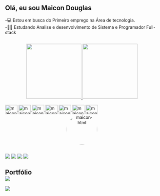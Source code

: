 ## Olá, eu sou Maicon Douglas 

-💻 Estou em busca do Primeiro emprego na Área de tecnologia. <br> 
-📜🤓 Estudando Analise e desenvolvimento de Sistema e Programador Full-stack
##
<div align="center">
  <a href="https://github.com/maaicondgl">
  <img height="180em" src="https://github-readme-stats.vercel.app/api?username=maaicondgl&show_icons=true&theme=dark&include_all_commits=true&count_private=true"/>
  <img height="180em" src="https://github-readme-stats.vercel.app/api/top-langs/?username=maaicondgl&layout=compact&langs_count=7&theme=dark"/>
</div>
  <div style="display: inline_block"><br>
  <img align="center" alt="maicon-html" height="30" width="40" target="_blank" src="https://cdn.jsdelivr.net/gh/devicons/devicon/icons/html5/html5-original.svg" />
  <img align="center" alt="maicon-css" height="30" width="40" target="_blank" src="https://cdn.jsdelivr.net/gh/devicons/devicon/icons/css3/css3-original.svg" />
  <img align="center" alt="maicon-bootstrap" height="30" width="40" target="_blank" src="https://cdn.jsdelivr.net/gh/devicons/devicon/icons/bootstrap/bootstrap-plain.svg" />
  <img align="center" alt="maicon-js" height="30" width="40" target="_blank" src="https://cdn.jsdelivr.net/gh/devicons/devicon/icons/javascript/javascript-original.svg" />
  <img align="center" alt="maicon-angular" height="30" width="40" target="_blank" src="https://cdn.jsdelivr.net/gh/devicons/devicon/icons/angularjs/angularjs-original.svg" />
  <img align="center" alt="maicon-dotnet" height="30" width="40" target="_blank" src="https://cdn.jsdelivr.net/gh/devicons/devicon/icons/dotnetcore/dotnetcore-plain.svg" />
  <img align="center" alt="maicon-csharp" height="30" width="40" target="_blank" src="https://cdn.jsdelivr.net/gh/devicons/devicon/icons/csharp/csharp-original.svg" />
 
</div>
  
  <div align="center">
  <img align="center" alt="maicon-html" height="100" width="100" align="center" alt="maicon-pic" height="150" style="border-radius:50px;" src="https://media.discordapp.net/attachments/867138848885964863/955083349398024273/PERFIL.png?width=473&height=473"></div>
  
  ##
 
<div> 
  <a href="https://www.youtube.com/channel/UCOg5uRdyBE2ieU7Fp5wwNuQ" target="_blank"><img src="https://img.shields.io/badge/YouTube-FF0000?style=for-the-badge&logo=youtube&logoColor=white" target="_blank"></a>
 	<a href="https://www.twitch.tv/northontvi" target="_blank"><img src="https://img.shields.io/badge/Twitch-9146FF?style=for-the-badge&logo=twitch&logoColor=white" target="_blank"></a>
  <a href = "mailto:maaicondgl@outlook.com" target="_blank"><img src="https://img.shields.io/badge/-Outlook-%23333?style=for-the-badge&logo=gmail&logoColor=white" target="_blank"></a>
  <a href="https://www.linkedin.com/in/maicon-douglas-a259a4215/" target="_blank"><img src="https://img.shields.io/badge/-LinkedIn-%230077B5?style=for-the-badge&logo=linkedin&logoColor=white" target="_blank"></a> 
  </div>
  <div>
    <h2>Portfólio 
      <br> 
      <a href = "https://maaicondgl.github.io/PortfolioMaiconDouglas/" target="_blank"><img src="https://img.shields.io/badge/GitHub-100000?style=for-the-badge&logo=github&logoColor=white" target="_blank"></a>
  
  </div>
    <img  src="https://github.com/maaicondgl/maaicondgl/blob/output/github-contribution-grid-snake.svg" />
<!--     ![Snake animation](https://github.com/maaicondgl/maaicondgl/blob/output/github-contribution-grid-snake.svg) -->
    

